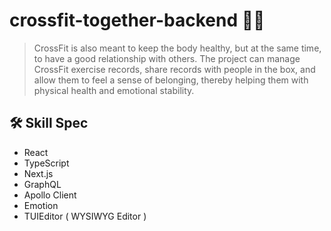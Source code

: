 # crossfit-together-backend  :weight_lifting_man:
> CrossFit is also meant to keep the body healthy, but at the same time, to have a good relationship with others. The project can manage CrossFit exercise records, share records with people in the box, and allow them to feel a sense of belonging, thereby helping them with physical health and emotional stability.

## :hammer_and_wrench: Skill Spec
+ React
+ TypeScript
+ Next.js
+ GraphQL
+ Apollo Client
+ Emotion
+ TUIEditor ( WYSIWYG Editor )
